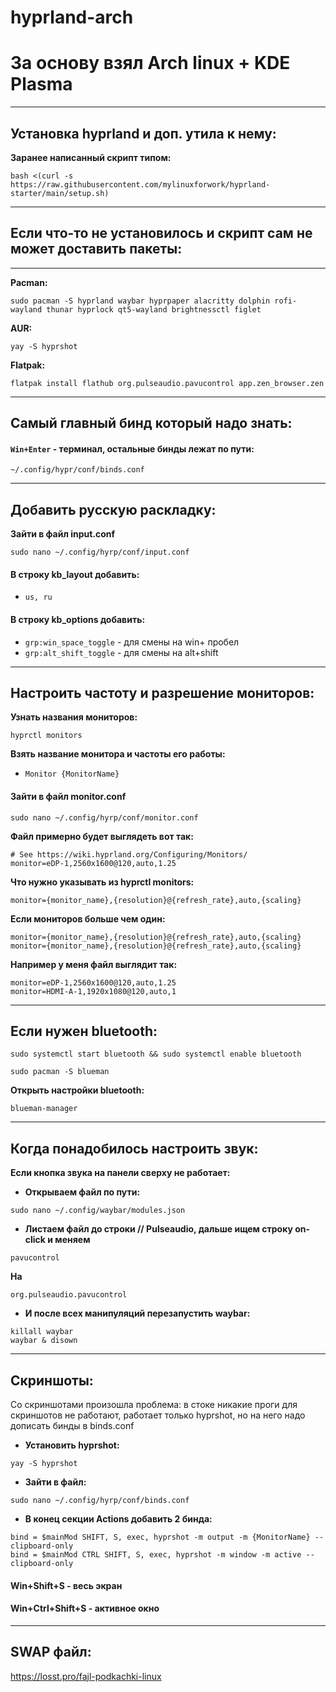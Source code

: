 # hyprland-arch
# За основу взял Arch linux + KDE Plasma
****
## Установка hyprland и доп. утила к нему:
**Заранее написанный скрипт типом:**
```
bash <(curl -s https://raw.githubusercontent.com/mylinuxforwork/hyprland-starter/main/setup.sh)
```
****
## Если что-то не установилось и скрипт сам не может доставить пакеты:
****
**Pacman:**
```
sudo pacman -S hyprland waybar hyprpaper alacritty dolphin rofi-wayland thunar hyprlock qt5-wayland brightnessctl figlet
```
**AUR:**
```
yay -S hyprshot
```
**Flatpak:**
```
flatpak install flathub org.pulseaudio.pavucontrol app.zen_browser.zen
```
****
## Самый главный бинд который надо знать:
#### `Win+Enter` - терминал, остальные бинды лежат по пути:
```
~/.config/hypr/conf/binds.conf 
```
****
## Добавить русскую раскладку:
**Зайти в файл input.conf**
```
sudo nano ~/.config/hyrp/conf/input.conf
```
#### **В строку kb_layout добавить:**
- `us, ru`
#### **В строку kb_options добавить:**
- `grp:win_space_toggle` - для смены на win+ пробел
- `grp:alt_shift_toggle` - для смены на alt+shift
****
## Настроить частоту и разрешение мониторов:
**Узнать названия мониторов:**
```
hyprctl monitors
```
**Взять название монитора и частоты его работы:**
- `Monitor {MonitorName}`
#### Зайти в файл monitor.conf
```
sudo nano ~/.config/hyrp/conf/monitor.conf
 ```
 **Файл примерно будет выглядеть вот так:**
```
# See https://wiki.hyprland.org/Configuring/Monitors/
monitor=eDP-1,2560x1600@120,auto,1.25
```
**Что нужно указывать из hyprctl monitors:**
```
monitor={monitor_name},{resolution}@{refresh_rate},auto,{scaling}
```
**Если мониторов больше чем один:**
```
monitor={monitor_name},{resolution}@{refresh_rate},auto,{scaling}
monitor={monitor_name},{resolution}@{refresh_rate},auto,{scaling}
```
**Например у меня файл выглядит так:**
```
monitor=eDP-1,2560x1600@120,auto,1.25
monitor=HDMI-A-1,1920x1080@120,auto,1
```
****
## Если нужен bluetooth:
```
sudo systemctl start bluetooth && sudo systemctl enable bluetooth
```
```
sudo pacman -S blueman
```
**Открыть настройки bluetooth:**
```
blueman-manager
```
****
## Когда понадобилось настроить звук:
**Если кнопка звука на панели сверху не работает:**
- **Открываем файл по пути:**
```
sudo nano ~/.config/waybar/modules.json
```
- **Листаем файл до строки // Pulseaudio, дальше ищем строку on-click и меняем**
```
pavucontrol
```
**На**
```
org.pulseaudio.pavucontrol
```
- **И после всех манипуляций перезапустить waybar:**
```
killall waybar
waybar & disown
```
****
## Скриншоты:
Со скриншотами произошла проблема: в стоке никакие проги для скриншотов не работают, работает только hyprshot, но на него надо дописать бинды в binds.conf
- **Установить hyprshot:**
```
yay -S hyprshot
```
- **Зайти в файл:**
```
sudo nano ~/.config/hyrp/conf/binds.conf
```
- **В конец секции Actions добавить 2 бинда:**
```
bind = $mainMod SHIFT, S, exec, hyprshot -m output -m {MonitorName} --clipboard-only
bind = $mainMod CTRL SHIFT, S, exec, hyprshot -m window -m active --clipboard-only
```
#### Win+Shift+S  - весь экран
#### Win+Ctrl+Shift+S - активное окно
****
## SWAP файл:
https://losst.pro/fajl-podkachki-linux
